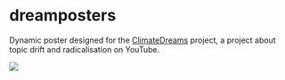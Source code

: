 # dreamposters
Dynamic poster designed for the [ClimateDreams](https://observablehq.com/@tianbreznik/v2-youtube-recommendations-climate-crisis-work-in-progres/8) project, a project about topic drift and radicalisation on YouTube.

![](giff.gif)
